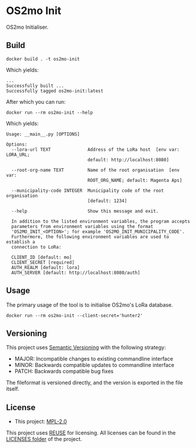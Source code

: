 <!--
SPDX-FileCopyrightText: 2021 Magenta ApS <https://magenta.dk>
SPDX-License-Identifier: MPL-2.0
-->

# OS2mo Init

OS2mo Initialiser.

## Build
```
docker build . -t os2mo-init
```
Which yields:
```
...
Successfully built ...
Successfully tagged os2mo-init:latest
```
After which you can run:
```
docker run --rm os2mo-init --help
```
Which yields:
```
Usage: __main__.py [OPTIONS]

Options:
  --lora-url TEXT              Address of the LoRa host  [env var: LORA_URL;
                               default: http://localhost:8080]

  --root-org-name TEXT         Name of the root organisation  [env var:
                               ROOT_ORG_NAME; default: Magenta Aps]

  --municipality-code INTEGER  Municipality code of the root organisation
                               [default: 1234]

  --help                       Show this message and exit.

  In addition to the listed environment variables, the program accepts
  parameters from environment variables using the format
  'OS2MO_INIT_<OPTION>'; for example 'OS2MO_INIT_MUNICIPALITY_CODE'.
  Furthermore, the following environment variables are used to establish a
  connection to LoRa:

  CLIENT_ID [default: mo]
  CLIENT_SECRET [required]
  AUTH_REALM [default: lora]
  AUTH_SERVER [default: http://localhost:8080/auth]
```

## Usage
The primary usage of the tool is to initialise OS2mo's LoRa database.
```
docker run --rm os2mo-init --client-secret='hunter2'
```

## Versioning
This project uses [Semantic Versioning](https://semver.org/) with the following strategy:
- MAJOR: Incompatible changes to existing commandline interface
- MINOR: Backwards compatible updates to commandline interface
- PATCH: Backwards compatible bug fixes

The fileformat is versioned directly, and the version is exported in the file itself.

<!--
## Getting Started

TODO: README section missing!

### Prerequisites


TODO: README section missing!

### Installing

TODO: README section missing!

## Running the tests

TODO: README section missing!

## Deployment

TODO: README section missing!

## Built With

TODO: README section missing!

## Authors

Magenta ApS <https://magenta.dk>

TODO: README section missing!
-->
## License
- This project: [MPL-2.0](LICENSES/MPL-2.0.txt)

This project uses [REUSE](https://reuse.software) for licensing. All licenses can be found in the [LICENSES folder](LICENSES/) of the project.
